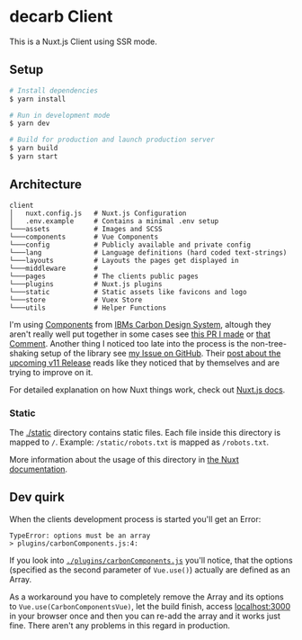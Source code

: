 # decarb Client

This is a Nuxt.js Client using SSR mode.

## Setup

```bash
# Install dependencies
$ yarn install

# Run in development mode
$ yarn dev

# Build for production and launch production server
$ yarn build
$ yarn start
```

## Architecture

```
client
│   nuxt.config.js   # Nuxt.js Configuration
│   .env.example     # Contains a minimal .env setup
└───assets           # Images and SCSS
└───components       # Vue Components
└───config           # Publicly available and private config
└───lang             # Language definitions (hard coded text-strings)
└───layouts          # Layouts the pages get displayed in
└───middleware       #
└───pages            # The clients public pages
└───plugins          # Nuxt.js plugins
└───static           # Static assets like favicons and logo
└───store            # Vuex Store
└───utils            # Helper Functions
```

I'm using [Components](https://vue.carbondesignsystem.com/?path=/story/welcome--default) from [IBMs Carbon Design System](https://www.carbondesignsystem.com/), altough they aren't really well put together in some cases see [this PR I made](https://github.com/carbon-design-system/carbon-components-vue/pull/1179) or [that Comment](https://github.com/carbon-design-system/carbon-components-vue/issues/1059). Another thing I noticed too late into the process is the non-tree-shaking setup of the library see [my Issue on GitHub](https://github.com/carbon-design-system/carbon-components-vue/issues/1192). Their [post about the upcoming v11 Release](https://medium.com/carbondesign/carbons-2021-release-april-update-9d23242b3dea) reads like they noticed that by themselves and are trying to improve on it. 

For detailed explanation on how Nuxt things work, check out [Nuxt.js docs](https://nuxtjs.org).

### Static

The [./static](./static/) directory contains static files. Each file inside this directory is mapped to `/`. Example: `/static/robots.txt` is mapped as `/robots.txt`.

More information about the usage of this directory in [the Nuxt documentation](https://nuxtjs.org/guide/assets#static).

## Dev quirk

When the clients development process is started you'll get an Error:

    TypeError: options must be an array
    > plugins/carbonComponents.js:4:

If you look into [`./plugins/carbonComponents.js`](./plugins/carbonComponents.js) you'll notice, that the options (specified as the second parameter of `Vue.use()`) actually are defined as an Array.

As a workaround you have to completely remove the Array and its options to `Vue.use(CarbonComponentsVue)`, let the build finish, access [localhost:3000](http://localhost:3000) in your browser once and then you can re-add the array and it works just fine. There aren't any problems in this regard in production.
